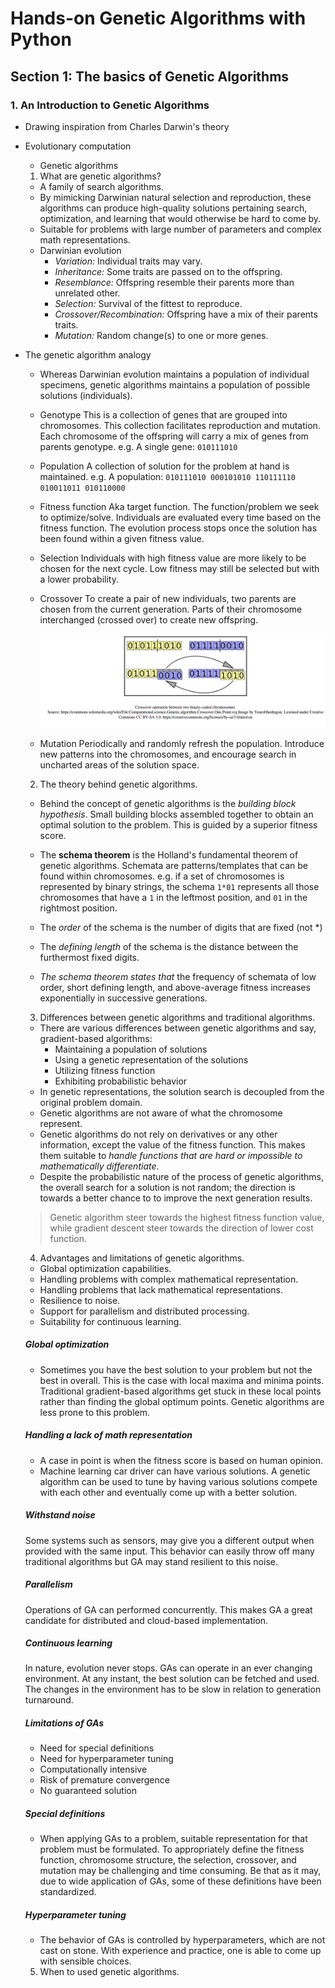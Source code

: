 # Hands-on Genetic Algorithms with Python

## Section 1: The basics of Genetic Algorithms

### 1. An Introduction to Genetic Algorithms

- Drawing inspiration from Charles Darwin's theory

- Evolutionary computation
  - Genetic algorithms

  1. What are genetic algorithms?
  - A family of search algorithms.
  - By mimicking Darwinian natural selection and reproduction, these algorithms
  can produce high-quality solutions pertaining search, optimization, and learning
  that would otherwise be hard to come by.
  - Suitable for problems with large number of parameters and complex math
  representations.
  - Darwinian evolution
    - *Variation:* Individual traits may vary.
    - *Inheritance:* Some traits are passed on to the offspring.
    - *Resemblance:* Offspring resemble their parents more than unrelated other.
    - *Selection:* Survival of the fittest to reproduce.
    - *Crossover/Recombination:* Offspring have a mix of their parents traits.
    - *Mutation:* Random change(s) to one or more genes.

- The genetic algorithm analogy
  - Whereas Darwinian evolution maintains a population of individual specimens,
  genetic algorithms maintains a population of possible solutions (individuals).

  - Genotype
  This is a collection of genes that are grouped into chromosomes.
  This collection facilitates reproduction and mutation.
  Each chromosome of the offspring will carry a mix of genes from parents genotype.
  e.g. A single gene: `010111010`

  - Population
  A collection of solution for the problem at hand is maintained.
  e.g. A population: `010111010 000101010 110111110 010011011 010110000`

  - Fitness function
  Aka target function. The function/problem we seek to optimize/solve.
  Individuals are evaluated every time based on the fitness function.
  The evolution process stops once the solution has been found within a given
  fitness value.

  - Selection
  Individuals with high fitness value are more likely to be chosen for the next cycle.
  Low fitness may still be selected but with a lower probability.

  - Crossover
  To create a pair of new individuals, two parents are chosen from the current generation. Parts of their chromosome interchanged (crossed over) to create new offspring.

    ![Crossing over](Screenshot_from_2021-05-26_00-04-28.png)

  - Mutation
  Periodically and randomly refresh the population. Introduce new patterns into the chromosomes, and encourage search in uncharted areas of the solution space.

  2. The theory behind genetic algorithms.
  - Behind the concept of genetic algorithms is the *building block hypothesis*. Small building blocks assembled together to obtain an optimal solution to the problem. This is guided by a superior fitness score.

  - The **schema theorem** is the Holland's fundamental theorem of genetic algorithms. Schemata are patterns/templates that can be found within chromosomes.
  e.g. if a set of chromosomes is represented by binary strings, the schema `1*01` represents all those chromosomes that have a `1` in the leftmost position, and `01` in the rightmost position.

  - The *order* of the schema is the number of digits that are fixed (not *)
  - The *defining length* of the schema is the distance between the furthermost fixed digits.

  - *The schema theorem states that* the frequency of schemata of low order, short defining length, and above-average fitness increases exponentially in successive generations.


  3. Differences between genetic algorithms and traditional algorithms.
  - There are various differences between genetic algorithms and say, gradient-based algorithms:
    - Maintaining a population of solutions
    - Using a genetic representation of the solutions
    - Utilizing fitness function
    - Exhibiting probabilistic behavior
  - In genetic representations, the solution search is decoupled from the original problem domain.
  - Genetic algorithms are not aware of what the chromosome represent.
  - Genetic algorithms do not rely on derivatives or any other information, except the value of the fitness function. This makes them suitable to *handle functions that are hard or impossible to mathematically differentiate*.
  - Despite the probabilistic nature of the process of genetic algorithms, the overall search for a solution is not random; the direction is towards a better chance to to improve the next generation results.
  > Genetic algorithm steer towards the highest fitness function value, while gradient descent steer towards the direction of lower cost function.


  4. Advantages and limitations of genetic algorithms.
   * Global optimization capabilities.
   * Handling problems with complex mathematical representation.
   * Handling problems that lack mathematical representations.
   * Resilience to noise.
   * Support for parallelism and distributed processing.
   * Suitability for continuous learning.

   ##### Global optimization
   * Sometimes you have the best solution to your problem but not the best in overall. This is the case with local maxima and minima points. Traditional gradient-based algorithms get stuck in these local points rather than finding the global optimum points. Genetic algorithms are less prone to this problem.

   ##### Handling a lack of math representation
   * A case in point is when the fitness score is based on human opinion.
   * Machine learning car driver can have various solutions. A genetic algorithm can be used to tune by having various solutions compete with each other and eventually come up with a better solution.

   ##### Withstand noise
   Some systems such as sensors, may give you a different output when provided with the same input. This behavior can easily throw off many traditional algorithms but GA may stand resilient to this noise.

   ##### Parallelism
   Operations of GA can performed concurrently. This makes GA a great candidate for distributed and cloud-based implementation.

   ##### Continuous learning
   In nature, evolution never stops. GAs can operate in an ever changing environment. At any instant, the best solution can be fetched and used. The changes in the environment has to be slow in relation to generation turnaround.

   ##### Limitations of GAs
    - Need for special definitions
    - Need for hyperparameter tuning
    - Computationally intensive
    - Risk of premature convergence
    - No guaranteed solution

   ##### Special definitions
   - When applying GAs to a problem, suitable representation for that problem must be formulated. To appropriately define the fitness function, chromosome structure, the selection, crossover, and mutation may be challenging and time consuming. Be that as it may, due to wide application of GAs, some of these definitions have been standardized.

   ##### Hyperparameter tuning
   - The behavior of GAs is controlled by hyperparameters, which are not cast on stone. With experience and practice, one is able to come up with sensible choices.

  5. When to used genetic algorithms.
